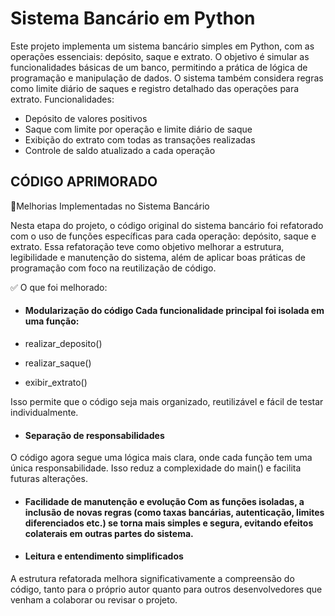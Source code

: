 
# Sistema Bancário em Python

Este projeto implementa um sistema bancário simples em Python, com as operações essenciais: depósito, saque e extrato. O objetivo é simular as funcionalidades básicas de um banco, permitindo a prática de lógica de programação e manipulação de dados. O sistema também considera regras como limite diário de saques e registro detalhado das operações para extrato. Funcionalidades:

- Depósito de valores positivos
- Saque com limite por operação e limite diário de saque
- Exibição do extrato com todas as transações realizadas 
- Controle de saldo atualizado a cada operação

## CÓDIGO APRIMORADO

🔧Melhorias Implementadas no Sistema Bancário

Nesta etapa do projeto, o código original do sistema bancário foi refatorado com o uso de funções específicas para cada operação: depósito, saque e extrato. Essa refatoração teve como objetivo melhorar a estrutura, legibilidade e manutenção do sistema, além de aplicar boas práticas de programação com foco na reutilização de código. 

✅ O que foi melhorado:

- #### Modularização do código Cada funcionalidade principal foi isolada em uma função:

- realizar_deposito() 
- realizar_saque() 
- exibir_extrato()

Isso permite que o código seja mais organizado, reutilizável e fácil de testar individualmente.

- #### Separação de responsabilidades 

O código agora segue uma lógica mais clara, onde cada função tem uma única responsabilidade. Isso reduz a complexidade do main() e facilita futuras alterações.

- #### Facilidade de manutenção e evolução Com as funções isoladas, a inclusão de novas regras (como taxas bancárias, autenticação, limites diferenciados etc.) se torna mais simples e segura, evitando efeitos colaterais em outras partes do sistema.

- #### Leitura e entendimento simplificados 

A estrutura refatorada melhora significativamente a compreensão do código, tanto para o próprio autor quanto para outros desenvolvedores que venham a colaborar ou revisar o projeto.
